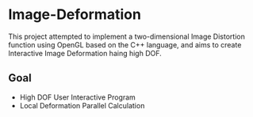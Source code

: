 # Image-Deformation

This project attempted to implement a two-dimensional Image Distortion function using OpenGL based on the C++ language, and aims to create Interactive Image Deformation haing high DOF.

## Goal
- High DOF User Interactive Program
- Local Deformation Parallel Calculation
